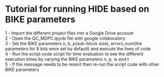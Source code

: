 # Tutorial for running HIDE based on BIKE parameters

1 - Import the different project files into a Google Drive account</br>
2 - Open the QC_MDPC.ipynb file with google colaboratory</br>
3 - Set the BIKE parameters n, k, p(sub-block size), errors_num(the parameters for 8 bits were set by default) and execute the lines of code</br>
4 - Run the script code script for time evaluation to see the different execution times by varying the BIKE parameters n, p, w and t</br>
5 - If the message needs to be resent then re-run the script code with other BIKE parameters</br>
